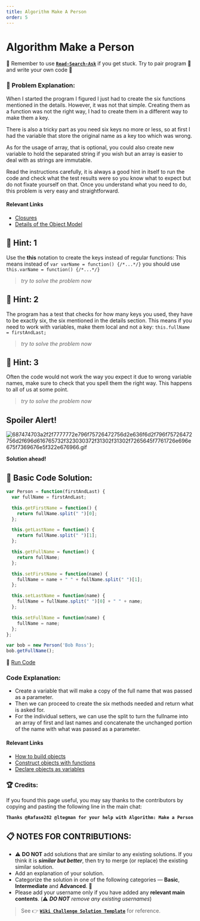 ```yaml
---
title: Algorithm Make A Person
order: 5
---
```

# Algorithm Make a Person

:triangular_flag_on_post: Remember to use [**`Read-Search-Ask`**](FreeCodeCamp-Get-Help) if you get stuck. Try to pair program :busts_in_silhouette: and write your own code :pencil:

### :checkered_flag: Problem Explanation:

When I started the program I figured I just had to create the six functions mentioned in the details. However, it was not that simple. Creating them as a function was not the right way, I had to create them in a different way to make them a key.

There is also a tricky part as you need six keys no more or less, so at first I had the variable that store the original name as a key too which was wrong.

As for the usage of array, that is optional, you could also create new variable to hold the separated string if you wish but an array is easier to deal with as strings are immutable.

Read the instructions carefully, it is always a good hint in itself to run the code and check what the test results were so you know what to expect but do not fixate yourself on that. Once you understand what you need to do, this problem is very easy and straightforward.

#### Relevant Links

- [Closures](JS-Closures)
- [Details of the Object Model](https://developer.mozilla.org/en-US/docs/Web/JavaScript/Guide/Details_of_the_Object_Model)

## :speech_balloon: Hint: 1

Use the **this** notation to create the keys instead of regular functions: This means instead of `var varName = function() {/*...*/}` you should use `this.varName = function() {/*...*/}`

> _try to solve the problem now_

## :speech_balloon: Hint: 2

The program has a test that checks for how many keys you used, they have to be exactly six, the six mentioned in the details section. This means if you need to work with variables, make them local and not a key: `this.fullName = firstAndLast;`

> _try to solve the problem now_

## :speech_balloon: Hint: 3

Often the code would not work the way you expect it due to wrong variable names, make sure to check that you spell them the right way. This happens to all of us at some point.

> _try to solve the problem now_

## Spoiler Alert!

![687474703a2f2f7777772e796f75726472756d2e636f6d2f796f75726472756d2f696d616765732f323030372f31302f31302f7265645f7761726e696e675f7369676e5f322e676966.gif](https://files.gitter.im/FreeCodeCamp/Wiki/nlOm/thumb/687474703a2f2f7777772e796f75726472756d2e636f6d2f796f75726472756d2f696d616765732f323030372f31302f31302f7265645f7761726e696e675f7369676e5f322e676966.gif)

**Solution ahead!**

## :beginner: Basic Code Solution:

```javascript
var Person = function(firstAndLast) {
  var fullName = firstAndLast;

  this.getFirstName = function() {
    return fullName.split(" ")[0];
  };

  this.getLastName = function() {
    return fullName.split(" ")[1];
  };

  this.getFullName = function() {
    return fullName;
  };

  this.setFirstName = function(name) {
    fullName = name + " " + fullName.split(" ")[1];
  };

  this.setLastName = function(name) {
    fullName = fullName.split(" ")[0] + " " + name;
  };

  this.setFullName = function(name) {
    fullName = name;
  };
};

var bob = new Person('Bob Ross');
bob.getFullName();
```

:rocket: [Run Code](https://repl.it/CLov/0)

### Code Explanation:

- Create a variable that will make a copy of the full name that was passed as a parameter.
- Then we can proceed to create the six methods needed and return what is asked for.
- For the individual setters, we can use the split to turn the fullname into an array of first and last names and concatenate the unchanged portion of the name with what was passed as a parameter.

#### Relevant Links

- [How to build objects](Challenge-Build-JavaScript-Objects)
- [Construct objects with functions](Challenge-Construct-JavaScript-Objects-With-Functions)
- [Declare objects as variables](Challenge-Declare-JavaScript-Objects-As-Variables)


### :trophy: Credits:

If you found this page useful, you may say thanks to the contributors by copying and pasting the following line in the main chat:

**`Thanks @Rafase282 @ltegman for your help with Algorithm: Make a Person`**

## :clipboard: NOTES FOR CONTRIBUTIONS:

- :warning: **DO NOT** add solutions that are similar to any existing solutions. If you think it is **_similar but better_**, then try to merge (or replace) the existing similar solution.
- Add an explanation of your solution.
- Categorize the solution in one of the following categories &mdash; **Basic**, **Intermediate** and **Advanced**. :traffic_light:
- Please add your username only if you have added any **relevant main contents**. (:warning: **_DO NOT_** _remove any existing usernames_)

> See :point_right: [**`Wiki Challenge Solution Template`**](Wiki-Template-Challenge-Solution) for reference.
